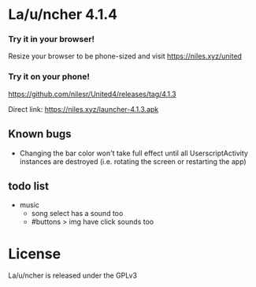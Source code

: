 # La/u/ncher 4.1.4

### Try it in your browser!
Resize your browser to be phone-sized and visit https://niles.xyz/united

### Try it on your phone!
https://github.com/nilesr/United4/releases/tag/4.1.3

Direct link: https://niles.xyz/launcher-4.1.3.apk

<span style="display: none;">
Google play store, sometimes a version behind: https://play.google.com/store/apps/details?id=us.dangeru.la_u_ncher413
</span>

## Known bugs

 - Changing the bar color won't take full effect until all UserscriptActivity instances are destroyed (i.e. rotating the screen or restarting the app)

## todo list
- music
	- song select has a sound too
	- #buttons > img have click sounds too

# License

La/u/ncher is released under the GPLv3
